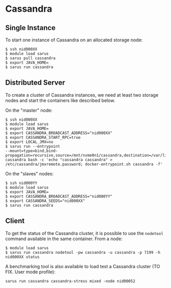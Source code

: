 # Cassandra

## Single Instance

To start one instance of Cassandra on an allocated storage node:

```shell
$ ssh nid000XX
$ module load sarus
$ sarus pull cassandra
$ export JAVA_HOME=
$ sarus run cassandra
```

## Distributed Server

To create a cluster of Cassandra instances, we need at least two storage nodes
and start the containers like described below.

On the "master" node:

```shell
$ ssh nid000XX
$ module load sarus
$ export JAVA_HOME=
$ export CASSANDRA_BROADCAST_ADDRESS="nid000XX"
$ export CASSANDRA_START_RPC=true
$ export LOCAL_JMX=no
$ sarus run --entrypoint
--mount=type=bind,bind-propagation=recursive,source=/mnt/nvme0n1/cassandra,destination=/var/lib/cassandra
cassandra bash -c 'echo "cassandra cassandra" > /etc/cassandra/jmxremote.password; docker-entrypoint.sh cassandra -f'
```

On the "slaves" nodes:

```shell
$ ssh nid000YY
$ module load sarus
$ export JAVA_HOME=
$ export CASSANDRA_BROADCAST_ADDRESS="nid000YY"
$ export CASSANDRA_SEEDS="nid000XX"
$ sarus run cassandra
```

## Client

To get the status of the Cassandra cluster, it is possible to use the
`nodetool` command available in the same container. From a node:

```shell
$ module load sarus
$ sarus run cassandra nodetool -pw cassandra -u cassandra -p 7199 -h nid000XX status
```

A benchmarking tool is also available to load test a Cassandra cluster (TO
FIX. User mode profile):

```shell
sarus run cassandra cassandra-stress mixed -node nid00052
```
